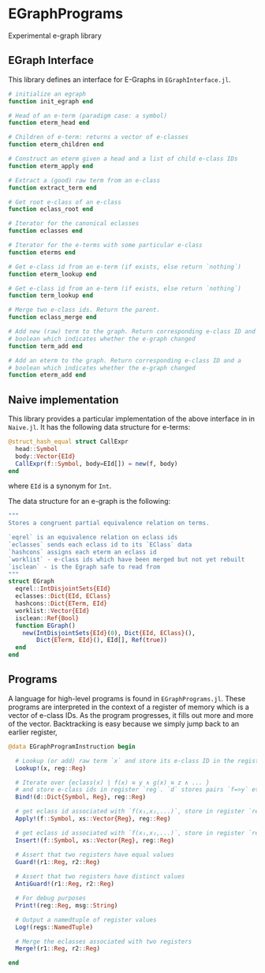 # EGraphPrograms
Experimental e-graph library




## EGraph Interface

This library defines an interface for E-Graphs in `EGraphInterface.jl`.
```julia 
# initialize an egraph
function init_egraph end

# Head of an e-term (paradigm case: a symbol)
function eterm_head end  

# Children of e-term: returns a vector of e-classes
function eterm_children end 

# Construct an eterm given a head and a list of child e-class IDs
function eterm_apply end 

# Extract a (good) raw term from an e-class
function extract_term end

# Get root e-class of an e-class
function eclass_root end

# Iterator for the canonical eclasses
function eclasses end 

# Iterator for the e-terms with some particular e-class 
function eterms end 

# Get e-class id from an e-term (if exists, else return `nothing`)
function eterm_lookup end

# Get e-class id from an e-term (if exists, else return `nothing`)
function term_lookup end

# Merge two e-class ids. Return the parent.
function eclass_merge end

# Add new (raw) term to the graph. Return corresponding e-class ID and a 
# boolean which indicates whether the e-graph changed
function term_add end

# Add an eterm to the graph. Return corresponding e-class ID and a 
# boolean which indicates whether the e-graph changed
function eterm_add end
```

## Naive implementation 
This library provides a particular implementation of the above interface in in `Naive.jl`. It has the following data structure for e-terms:

```julia 
@struct_hash_equal struct CallExpr
  head::Symbol
  body::Vector{EId}
  CallExpr(f::Symbol, body=EId[]) = new(f, body)
end
```

where `EId` is a synonym for `Int`.

The data structure for an e-graph is the following:

```julia 
"""
Stores a congruent partial equivalence relation on terms.

`eqrel` is an equivalence relation on eclass ids
`eclasses` sends each eclass id to its `EClass` data
`hashcons` assigns each eterm an eclass id 
`worklist` - e-class ids which have been merged but not yet rebuilt
`isclean` - is the Egraph safe to read from
"""
struct EGraph
  eqrel::IntDisjointSets{EId}
  eclasses::Dict{EId, EClass}
  hashcons::Dict{ETerm, EId}
  worklist::Vector{EId}
  isclean::Ref{Bool}
  function EGraph()
    new(IntDisjointSets{EId}(0), Dict{EId, EClass}(),
        Dict{ETerm, EId}(), EId[], Ref(true))
  end
end
```

## Programs 

A language for high-level programs is found in `EGraphPrograms.jl`. These programs are interpreted in the context of a register of memory which is a vector of e-class IDs. As the program progresses, it fills out more and more of the vector. Backtracking is easy because we simply jump back to an earlier register,

```julia 
@data EGraphProgramInstruction begin

  # Lookup (or add) raw term `x` and store its e-class ID in the register `reg`
  Lookup!(x, reg::Reg)

  # Iterate over {eclass(x) | f(x) ≅ y ∧ g(x) ≅ z ∧ ... } 
  # and store e-class ids in register `reg`. `d` stores pairs `f=>y` etc.
  Bind!(d::Dict{Symbol, Reg}, reg::Reg)

  # get eclass id associated with `f(x₁,x₂,...)`, store in register `reg` (if it exists, else quit)
  Apply!(f::Symbol, xs::Vector{Reg}, reg::Reg)

  # get eclass id associated with `f(x₁,x₂,...)`, store in register `reg` (create if not exists)
  Insert!(f::Symbol, xs::Vector{Reg}, reg::Reg)

  # Assert that two registers have equal values
  Guard!(r1::Reg, r2::Reg)
  
  # Assert that two registers have distinct values
  AntiGuard!(r1::Reg, r2::Reg)

  # For debug purposes
  Print!(reg::Reg, msg::String)

  # Output a namedtuple of register values
  Log!(regs::NamedTuple)

  # Merge the eclasses associated with two registers
  Merge!(r1::Reg, r2::Reg)

end 
```

